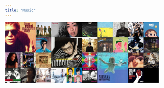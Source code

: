 ```yaml
---
title: "Music"
---
```


<!-- {{< figure
    src="./167048674_music.jpg"
    alt="Abstract purple artwork"
    caption="Photo from @douban"
    >}}

OR -->

![Abstract purple artwork](./167048674_music.jpg "Photo from @douban")


